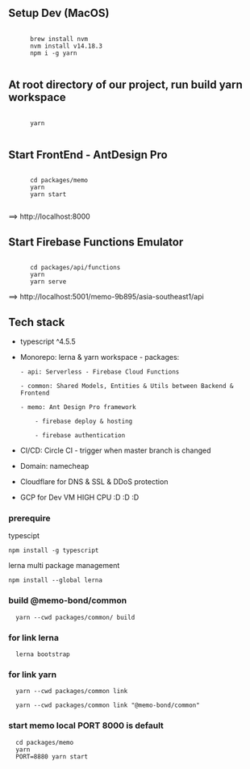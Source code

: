 ## Setup Dev (MacOS)

```

      brew install nvm
      nvm install v14.18.3
      npm i -g yarn
      
```

## At root directory of our project, run build yarn workspace

```

      yarn
      
```

## Start FrontEnd - AntDesign Pro

```

      cd packages/memo
      yarn
      yarn start
      
```
==> http://localhost:8000


## Start Firebase Functions Emulator

```

      cd packages/api/functions
      yarn
      yarn serve

```

==> http://localhost:5001/memo-9b895/asia-southeast1/api

## Tech stack

- typescript ^4.5.5

- Monorepo: lerna & yarn workspace - packages:

      - api: Serverless - Firebase Cloud Functions

      - common: Shared Models, Entities & Utils between Backend & Frontend

      - memo: Ant Design Pro framework

          - firebase deploy & hosting

          - firebase authentication

- CI/CD: Circle CI - trigger when master branch is changed

- Domain: namecheap

- Cloudflare for DNS & SSL & DDoS protection

- GCP for Dev VM HIGH CPU :D :D :D

### prerequire

typescipt 
```
npm install -g typescript
```

lerna multi package management
```
npm install --global lerna
```

### build @memo-bond/common


```
  yarn --cwd packages/common/ build
```

### for link lerna


```
  lerna bootstrap
```

### for link yarn


```
  yarn --cwd packages/common link

  yarn --cwd packages/common link "@memo-bond/common"
```

### start memo local PORT 8000 is default

```
  cd packages/memo
  yarn
  PORT=8880 yarn start
```
